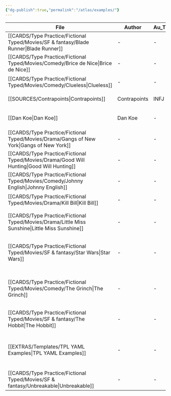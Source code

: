 ```yaml
---
{"dg-publish":true,"permalink":"/atlas/examples/"}
---
```



| File                                                                                               | Author       | Au_T | Ch_T                         | Theme                                 | Cat           | Me_Cat                          |
| -------------------------------------------------------------------------------------------------- | ------------ | ---- | ---------------------------- | ------------------------------------- | ------------- | ------------------------------- |
| [[CARDS/Type Practice/Fictional Typed/Movies/SF & fantasy/Blade Runner\|Blade Runner]]          | \-           | \-   | ISTP                         | \-                                    | fiction       | watch 🎞️                       |
| [[CARDS/Type Practice/Fictional Typed/Movies/Comedy/Brice de Nice\|Brice de Nice]]              | \-           | \-   | ESFP, ISFJ                   | idle, fake, appearances               | fiction       | watch 🎞️                       |
| [[CARDS/Type Practice/Fictional Typed/Movies/Comedy/Clueless\|Clueless]]                        | \-           | \-   | ESFP, Crusader               | \-                                    | irl           | watch 🎞️                       |
| [[SOURCES/Contrapoints\|Contrapoints]]                                                          | Contrapoints | INFJ | \-                           | \-                                    | fiction       | watch 🎞️                       |
| [[Dan Koe\|Dan Koe]]                                                                            | Dan Koe      | \-   | Heart, syst, prag            | dopamine, desire, change              | irl           | watch 🎞️                       |
| [[CARDS/Type Practice/Fictional Typed/Movies/Drama/Gangs of New York\|Gangs of New York]]       | \-           | \-   | INFJ                         | \-                                    | fiction       | watch 🎞️                       |
| [[CARDS/Type Practice/Fictional Typed/Movies/Drama/Good Will Hunting\|Good Will Hunting]]       | \-           | \-   | INFJ, INFP                   | \-                                    | fiction       | watch 🎞️                       |
| [[CARDS/Type Practice/Fictional Typed/Movies/Comedy/Johnny English\|Johnny English]]            | \-           | \-   | INTJ, ISFJ                   | Vainglory, Desacration, Pride         | fiction       | watch 🎞️                       |
| [[CARDS/Type Practice/Fictional Typed/Movies/Drama/Kill Bill\|Kill Bill]]                       | \-           | \-   | INTJ, ENTP                   | \-                                    | fiction       | watch 🎞️                       |
| [[CARDS/Type Practice/Fictional Typed/Movies/Drama/Little Miss Sunshine\|Little Miss Sunshine]] | \-           | \-   | ESFJ, STJ, INTJ, INFP        | \-                                    | fiction       | watch 🎞️                       |
| [[CARDS/Type Practice/Fictional Typed/Movies/SF & fantasy/Star Wars\|Star Wars]]                | \-           | \-   | ENTP, ESTJ, INTJ, INFJ, ISFJ | \-                                    | fiction       | watch 🎞️                       |
| [[CARDS/Type Practice/Fictional Typed/Movies/Comedy/The Grinch\|The Grinch]]                    | \-           | \-   | ENTP                         | UD/UF, Envy, Malevolence, Desacration | fiction / irl | watch 🎞️ / read 🔠 / listen 🎧 |
| [[CARDS/Type Practice/Fictional Typed/Movies/SF & fantasy/The Hobbit\|The Hobbit]]              | \-           | \-   | ISTJ                         | \-                                    | fiction       | watch 🎞️ / read 🔠             |
| [[EXTRAS/Templates/TPL YAML Examples\|TPL YAML Examples]]                                       | \-           | \-   | \-                           | \-                                    | fiction / irl | watch 🎞️ / read 🔠 / listen 🎧 |
| [[CARDS/Type Practice/Fictional Typed/Movies/SF & fantasy/Unbreakable\|Unbreakable]]            | \-           | \-   | ISXJ                         | \-                                    | fiction       | watch 🎞️                       |


